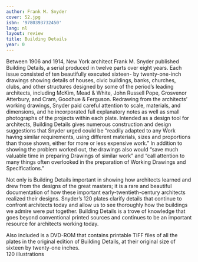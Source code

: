 ```yaml
---
author: Frank M. Snyder
cover: 52.jpg
isbn: '9780393732450'
lang: nl
layout: review
title: Building Details
year: 0
---
```

Between 1906 and 1914, New York architect Frank  M. Snyder published Building Details, a serial produced in twelve parts over eight years.  Each issue consisted of ten beautifully executed  sixteen- by twenty-one-inch drawings showing  details of houses, civic buildings, banks,  churches, clubs, and other structures designed  by some of the period’s leading architects,  including McKim, Mead & White, John Russell  Pope, Grosvenor Atterbury, and Cram, Goodhue  & Ferguson. Redrawing from the architects’  working drawings, Snyder paid careful attention  to scale, materials, and dimensions, and he  incorporated full explanatory notes as well as  small photographs of the projects within each  plate. Intended as a design tool for architects, Building Details gives numerous  construction and design suggestions that Snyder  urged could be “readily adapted to any Work  having similar requirements, using different  materials, sizes and proportions than those  shown, either for more or less expensive work.”  In addition to showing the problem worked out,  the drawings also would “save much valuable time in preparing Drawings of similar work” and “call  attention to many things often overlooked in the preparation of Working Drawings and  Specifications.”  
  
  Not only is  Building Details important in showing  how architects learned and drew from the designs of the great masters; it is a rare and beautiful  documentation of how these important  early-twentieth-century architects realized  their designs. Snyder’s 120 plates clarify  details that continue to confront architects  today and allow us to see thoroughly how the  buildings we admire were put together.  Building Details is a trove of  knowledge that goes beyond conventional printed  sources and continues to be an important  resource for architects working  today.    
  
  Also included is a  DVD-ROM that contains printable TIFF files of  all the plates in the original edition of  Building Details, at their original  size of sixteen by twenty-one inches.    
 120 illustrations
